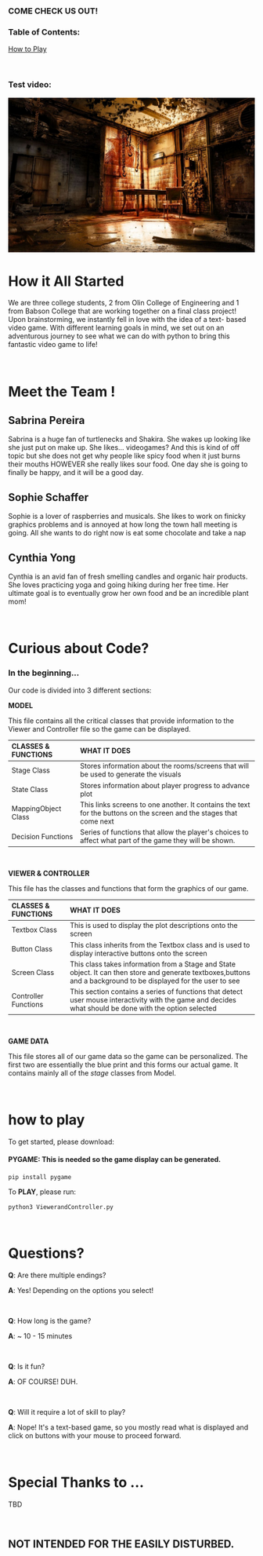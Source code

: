 ### COME CHECK US OUT!


### Table of Contents:

[How to Play](#how-to-play)

&nbsp;

### Test video:
![](Creepy.jpg)

# How it All Started

We are three college students, 2 from Olin College of Engineering and 1 from Babson College that are working together on a final class project! Upon brainstorming, we instantly fell in love with the idea of a text- based video game. With different learning goals in mind, we set out on an adventurous journey to see what we can do with python to bring this fantastic video game to life!

&nbsp;

# Meet the Team !

## Sabrina Pereira

Sabrina is a huge fan of turtlenecks and Shakira. She wakes up looking like she just put on make up. She likes... videogames? And this is kind of off topic but she does not get why people like spicy food when it just burns their mouths HOWEVER she really likes sour food. One day she is going to finally be happy, and it will be a good day.

## Sophie Schaffer

Sophie is a lover of raspberries and musicals. She likes to work on finicky graphics problems and is annoyed at how long the town hall meeting is going. All she wants to do right now is eat some chocolate and take a nap

## Cynthia Yong

Cynthia is an avid fan of fresh smelling candles and organic hair products. She loves practicing yoga and going hiking during her free time. Her ultimate goal is to eventually grow her own food and be an incredible plant mom!

&nbsp;

# Curious about Code?
### In the beginning...



Our code is divided into 3 different sections:

**MODEL**

This file contains all the critical classes that provide information to the Viewer and Controller file so the game can be displayed.

| CLASSES & FUNCTIONS 	| WHAT IT DOES                                                                                                        	|
|:---------------------	|:---------------------------------------------------------------------------------------------------------------------	|
| Stage Class         	| Stores information about the rooms/screens that will be used to generate the visuals                                	|
| State Class         	| Stores information about player progress to advance plot                                                            	|
| MappingObject Class 	| This links screens to one another. It contains the text for the buttons on the screen and the stages that come next 	|
| Decision Functions  	| Series of functions that allow the player's choices to affect what part of the game they will be shown.             	|

&nbsp;

**VIEWER & CONTROLLER**

This file has the classes and functions that form the graphics of our game.

| CLASSES & FUNCTIONS  	 | WHAT IT DOES                                                                                                                                                      	|
|:---------------------- |:-------------------------------------------------------------------------------------------------------------------------------------------------------------------	|
| Textbox Class        	 | This is used to display the plot descriptions onto the screen                                                                                                     	|
| Button Class         	 | This class inherits from the Textbox class and is used to display interactive buttons onto the screen                                                             	|
| Screen Class         	 | This class takes information from a Stage and State object. It can then store and generate textboxes,buttons and a background to be displayed for the user to see 	|
| Controller Functions 	 |  This section contains a series of functions that detect user mouse interactivity with the game and decides what should be done with the option selected           	|

&nbsp;

**GAME DATA**

This file stores all of our game data so the game can be personalized. The first two are essentially the blue print and this forms our actual game. It contains mainly all of the *stage* classes from Model.


&nbsp;

# how to play

To get started, please download:

#### PYGAME: This is needed so the game display can be generated.

```
pip install pygame
```

To **PLAY**, please run:

```
python3 ViewerandController.py
```

&nbsp;

# Questions?

**Q**: Are there multiple endings?

**A**: Yes! Depending on the options you select!

&nbsp;

**Q**: How long is the game?

**A**: ~ 10 - 15 minutes

&nbsp;

**Q**: Is it fun?

**A**: OF COURSE! DUH.

&nbsp;

**Q**: Will it require a lot of skill to play?

**A**: Nope! It's a text-based game, so you mostly read what is displayed and click on buttons with your mouse to proceed forward.

&nbsp;

# Special Thanks to ...

TBD

&nbsp;
## NOT INTENDED FOR THE EASILY DISTURBED.
